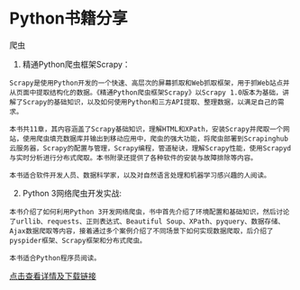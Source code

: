 Python书籍分享
===============================================
爬虫
1. 精通Python爬虫框架Scrapy：
```
Scrapy是使用Python开发的一个快速、高层次的屏幕抓取和Web抓取框架，用于抓Web站点并从页面中提取结构化的数据。《精通Python爬虫框架Scrapy》以Scrapy 1.0版本为基础，讲解了Scrapy的基础知识，以及如何使用Python和三方API提取、整理数据，以满足自己的需求。

本书共11章，其内容涵盖了Scrapy基础知识，理解HTML和XPath，安装Scrapy并爬取一个网站，使用爬虫填充数据库并输出到移动应用中，爬虫的强大功能，将爬虫部署到Scrapinghub云服务器，Scrapy的配置与管理，Scrapy编程，管道秘诀，理解Scrapy性能，使用Scrapyd与实时分析进行分布式爬取。本书附录还提供了各种软件的安装与故障排除等内容。

本书适合软件开发人员、数据科学家，以及对自然语言处理和机器学习感兴趣的人阅读。
```

2. Python 3网络爬虫开发实战:
```
本书介绍了如何利用Python 3开发网络爬虫，书中首先介绍了环境配置和基础知识，然后讨论了urllib、requests、正则表达式、Beautiful Soup、XPath、pyquery、数据存储、Ajax数据爬取等内容，接着通过多个案例介绍了不同场景下如何实现数据爬取，后介绍了pyspider框架、Scrapy框架和分布式爬虫。

本书适合Python程序员阅读。
```
[点击查看详情及下载链接](https://blog.csdn.net/love_moon821/article/details/101269027 "书籍：精通Python爬虫框架Scrapy和Python 3网络爬虫开发实战")
